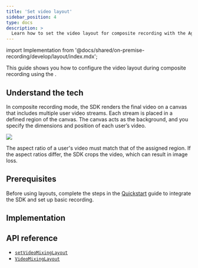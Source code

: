 ```yaml
---
title: 'Set video layout'
sidebar_position: 4
type: docs
description: >
  Learn how to set the video layout for composite recording with the Agora Recording SDK.
---
```


import Implementation from '@docs/shared/on-premise-recording/develop/layout/index.mdx';

This guide shows you how to configure the video layout during composite recording using the <Vpd k="SDK" />.

## Understand the tech

In composite recording mode, the SDK renders the final video on a canvas that includes multiple user video streams. Each stream is placed in a defined region of the canvas. The canvas acts as the background, and you specify the dimensions and position of each user’s video.

![](/images/on-premise-recording/user-region-canvas-diagram.png)

<Admonition type="info" info="info">
The aspect ratio of a user's video must match that of the assigned region. If the aspect ratios differ, the SDK crops the video, which can result in image loss.
</Admonition>

## Prerequisites

Before using layouts, complete the steps in the [Quickstart](/on-premise-recording/get-started/quickstart) guide to integrate the SDK and set up basic recording.

## Implementation

<Implementation />

## API reference

- [`setVideoMixingLayout`](/on-premise-recording/api-references/agora-media-rtc-recorder#setvideomixinglayout)
- [`VideoMixingLayout`](/on-premise-recording/api-references/struct#videomixinglayout)
